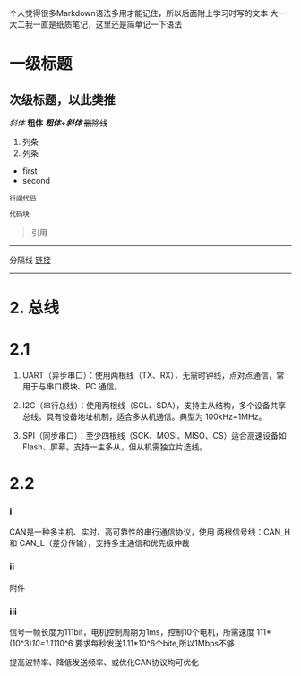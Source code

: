 个人觉得很多Markdown语法多用才能记住，所以后面附上学习时写的文本
大一大二我一直是纸质笔记，这里还是简单记一下语法
# 一级标题
## 次级标题，以此类推
*斜体* **粗体** ***粗体+斜体***
~~删除线~~
1. 列条
2. 列条
- first
- second

`行间代码`
```bash
代码块
```
> 引用

---
分隔线
[链接](https://dept3.buaa.edu.cn/)

---




# 2. 总线
# 2.1
1. UART（异步串口）：使用两根线（TX、RX），无需时钟线，点对点通信，常用于与串口模块、PC 通信。

2. I2C（串行总线）：使用两根线（SCL、SDA），支持主从结构，多个设备共享总线。具有设备地址机制，适合多从机通信。典型为 100kHz~1MHz。

3. SPI（同步串口）：至少四根线（SCK、MOSI、MISO、CS）适合高速设备如 Flash、屏幕。支持一主多从，但从机需独立片选线。
# 2.2
### i
CAN是一种多主机、实时、高可靠性的串行通信协议，使用 两根信号线：CAN_H 和 CAN_L（差分传输），支持多主通信和优先级仲裁
### ii
附件
### iii
信号一帧长度为111bit，电机控制周期为1ms，控制10个电机，所需速度
111*(10^3)*10=1.11*10^6
要求每秒发送1.11*10^6个bite,所以1Mbps不够

提高波特率、降低发送频率、或优化CAN协议均可优化



